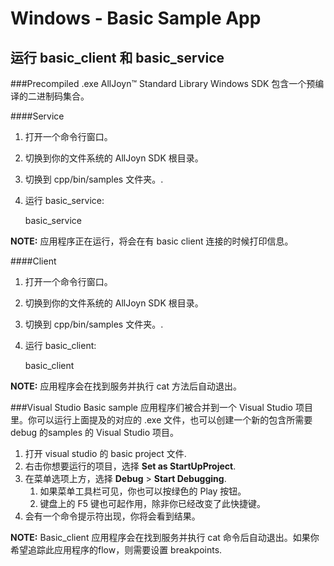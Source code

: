 # Windows - Basic Sample App

## 运行 basic_client 和 basic_service
###Precompiled .exe
AllJoyn&trade; Standard Library Windows SDK 包含一个预编译的二进制码集合。 

####Service
1. 打开一个命令行窗口。
2. 切换到你的文件系统的 AllJoyn SDK 根目录。
3. 切换到 cpp/bin/samples 文件夹。.
4. 运行 basic_service:


    basic_service

**NOTE:** 应用程序正在运行，将会在有 basic client 连接的时候打印信息。

####Client
1. 打开一个命令行窗口。
2. 切换到你的文件系统的 AllJoyn SDK 根目录。
3. 切换到 cpp/bin/samples 文件夹。.
4. 运行 basic_client:


     basic_client

**NOTE:** 应用程序会在找到服务并执行 cat 方法后自动退出。

###Visual Studio
Basic sample 应用程序们被合并到一个 Visual Studio 项目里。你可以运行上面提及的对应的 .exe 文件，也可以创建一个新的包含所需要 debug 的samples 的 Visual Studio 项目。
1. 打开 visual studio 的 basic project 文件.
2. 右击你想要运行的项目，选择 **Set as StartUpProject**.
3. 在菜单选项上方，选择 **Debug** > **Start Debugging**.
    1. 如果菜单工具栏可见，你也可以按绿色的 Play 按钮。
    2. 键盘上的 F5 键也可起作用，除非你已经改变了此快捷键。 
4. 会有一个命令提示符出现，你将会看到结果。

**NOTE:** Basic_client 应用程序会在找到服务并执行 cat 命令后自动退出。如果你希望追踪此应用程序的flow，则需要设置 breakpoints. 
